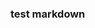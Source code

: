 ### test markdown

<html>
    <!--<link rel="stylesheet" href="style.css">-->
    <style>
        pre {
           margin:0;
            padding:0;
        }

        .sidebar {
            width: 200px;
            height: 100%;
            border:1px solid;
            border-color:red;
            margin:0;
            padding:0;
            float: right;
        }
    </style>
    <div class="sidebar">
        <div>
            ASDFASDF
        </div>
    </div>
<html>